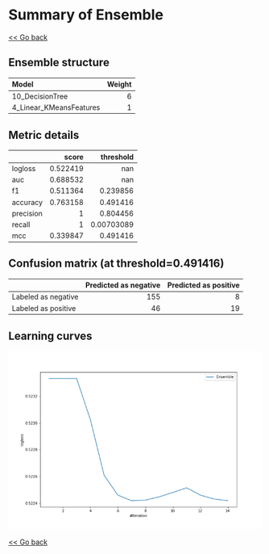 # Summary of Ensemble

[<< Go back](../README.md)


## Ensemble structure
| Model                   |   Weight |
|:------------------------|---------:|
| 10_DecisionTree         |        6 |
| 4_Linear_KMeansFeatures |        1 |

## Metric details
|           |    score |    threshold |
|:----------|---------:|-------------:|
| logloss   | 0.522419 | nan          |
| auc       | 0.688532 | nan          |
| f1        | 0.511364 |   0.239856   |
| accuracy  | 0.763158 |   0.491416   |
| precision | 1        |   0.804456   |
| recall    | 1        |   0.00703089 |
| mcc       | 0.339847 |   0.491416   |


## Confusion matrix (at threshold=0.491416)
|                     |   Predicted as negative |   Predicted as positive |
|:--------------------|------------------------:|------------------------:|
| Labeled as negative |                     155 |                       8 |
| Labeled as positive |                      46 |                      19 |

## Learning curves
![Learning curves](learning_curves.png)

[<< Go back](../README.md)
